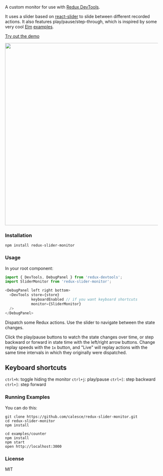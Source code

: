 A custom monitor for use with [Redux DevTools](https://github.com/gaearon/redux-devtools).

It uses a slider based on [react-slider](https://github.com/mpowaga/react-slider) to slide between different recorded actions. It also features play/pause/step-through, which is inspired by some very cool [Elm](http://elm-lang.org/) [examples](http://elm-lang.org/blog/time-travel-made-easy).

[Try out the demo](https://calesce.github.io/redux-slider-monitor/?debug_session=123)

<image src="https://s3.amazonaws.com/f.cl.ly/items/2i1L1G1n1a1h3y1a2O1w/Screen%20Recording%202015-08-04%20at%2007.45%20PM.gif" width='600'>

### Installation

```npm install redux-slider-monitor```

### Usage

In your root component:
```javascript
import { DevTools, DebugPanel } from 'redux-devtools';
import SliderMonitor from 'redux-slider-monitor';

<DebugPanel left right bottom>
  <DevTools store={store}
            keyboardEnabled // if you want keyboard shortcuts
            monitor={SliderMonitor}
  />
</DebugPanel>
```

Dispatch some Redux actions. Use the slider to navigate between the state changes.

Click the play/pause buttons to watch the state changes over time, or step backward or forward in state time with the left/right arrow buttons. Change replay speeds with the ```1x``` button, and "Live" will replay actions with the same time intervals in which they originally were dispatched.

## Keyboard shortcuts

```ctrl+h```: toggle hiding the monitor
```ctrl+j```: play/pause
```ctrl+[```: step backward
```ctrl+]```: step forward

### Running Examples

You can do this:

```
git clone https://github.com/calesce/redux-slider-monitor.git
cd redux-slider-monitor
npm install

cd examples/counter
npm install
npm start
open http://localhost:3000
```

### License

MIT
